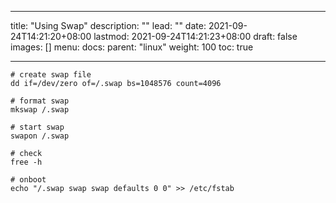 
---

title: "Using Swap"
description: ""
lead: ""
date: 2021-09-24T14:21:20+08:00
lastmod: 2021-09-24T14:21:23+08:00
draft: false
images: []
menu:
  docs:
    parent: "linux"
weight: 100
toc: true

---

```
# create swap file
dd if=/dev/zero of=/.swap bs=1048576 count=4096

# format swap
mkswap /.swap

# start swap
swapon /.swap

# check
free -h

# onboot
echo "/.swap swap swap defaults 0 0" >> /etc/fstab
```
